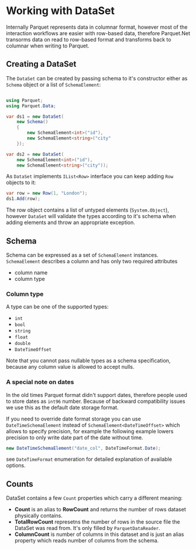 # Working with DataSet

Internally Parquet represents data in columnar format, however most of the interaction workflows are easier with row-based data, therefore Parquet.Net transorms data on read to row-based format and transforms back to columnar when writing to Parquet.

## Creating a DataSet

The `DataSet` can be created by passing schema to it's constructor either as `Schema` object or a list of `SchemaElement`:


```csharp

using Parquet;
using Parquet.Data;

var ds1 = new DataSet(
	new Schema()
	{
		new SchemaElement<int>("id"),
		new SchemaElement<string>("city"
	});

var ds2 = new DataSet(
	new SchemaElement<int>("id"),
	new SchemaElement<string>("city"));
```

As `DataSet` implements `IList<Row>` interface you can keep adding `Row` objects to it:

```csharp
var row = new Row(1, "London");
ds1.Add(row);
```

The row object contains a list of untyped elements (`System.Object`), however `DataSet` will validate the types according to it's schema when adding elements and throw an appropriate exception.

## Schema

Schema can be expressed as a set of `SchemaElement` instances. `SchemaElement` describes a column and has only two required attributes

- column name
- column type

### Column type

A type can be one of the supported types:

- `int`
- `bool`
- `string`
- `float`
- `double`
- `DateTimeOffset`

Note that you cannot pass nullable types as a schema specification, because any column value is allowed to accept nulls.

### A special note on dates

In the old times Parquet format didn't support dates, therefore people used to store dates as `int96` number. Because of backward compatibility issues we use this as the default date storage format.

If you need to override date format storage you can use `DateTimeSchemaElement` instead of `SchemaElement<DateTimeOffset>` which allows to specify precision, for example the following example lowers precision to only write date part of the date without time.

```csharp
new DateTimeSchemaElement("date_col", DateTimeFormat.Date);
```

see `DateTimeFormat` enumeration for detailed explanation of available options.

## Counts

DataSet contains a few `Count` properties which carry a different meaning:

- **Count** is an alias to **RowCount** and returns the number of rows dataset physically contains.
- **TotalRowCount** represetns the number of rows in the source file the DataSet was read from. It's only filled by `ParquetDataReader`.
- **ColumnCount** is number of columns in this dataset and is just an alias property which reads number of columns from the schema.
